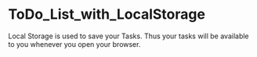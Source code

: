 # ToDo_List_with_LocalStorage

Local Storage is used to save your Tasks.
Thus your tasks will be available to you whenever you open your browser.
